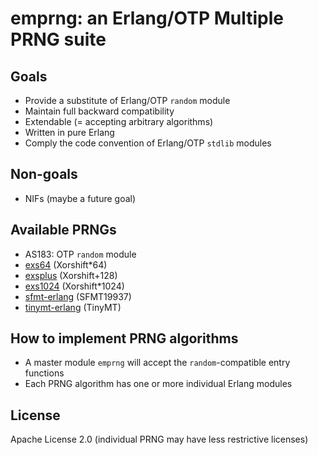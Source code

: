# emprng: an Erlang/OTP Multiple PRNG suite

## Goals

* Provide a substitute of Erlang/OTP `random` module
* Maintain full backward compatibility
* Extendable (= accepting arbitrary algorithms)
* Written in pure Erlang
* Comply the code convention of Erlang/OTP `stdlib` modules

## Non-goals

* NIFs (maybe a future goal)

## Available PRNGs

* AS183: OTP `random` module
* [exs64](https://github.com/jj1bdx/exs64/) (Xorshift\*64)
* [exsplus](https://github.com/jj1bdx/exsplus/) (Xorshift+128)
* [exs1024](https://github.com/jj1bdx/exs1024/) (Xorshift\*1024)
* [sfmt-erlang](https://github.com/jj1bdx/sfmt-erlang/) (SFMT19937)
* [tinymt-erlang](https://github.com/jj1bdx/tinymt-erlang/) (TinyMT)

## How to implement PRNG algorithms

* A master module `emprng` will accept the `random`-compatible entry functions
* Each PRNG algorithm has one or more individual Erlang modules

## License

Apache License 2.0 (individual PRNG may have less restrictive licenses)

